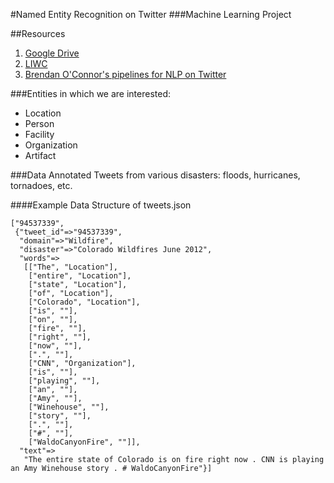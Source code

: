 #Named Entity Recognition on Twitter
###Machine Learning Project

##Resources
1. [Google Drive](https://drive.google.com/a/colorado.edu/#folders/0BxQ6tqeOTfwBMzdXaVdxd3VSSlk)
2. [LIWC](http://liwc.net)
3. [Brendan O'Connor's pipelines for NLP on Twitter](http://brenocon.com/blog/2011/09/end-to-end-nlp-packages/)


###Entities in which we are interested:
 - Location
 - Person
 - Facility
 - Organization
 - Artifact

###Data
Annotated Tweets from various disasters: floods, hurricanes, tornadoes, etc.

####Example Data Structure of tweets.json

	["94537339",
	 {"tweet_id"=>"94537339",
	  "domain"=>"Wildfire",
	  "disaster"=>"Colorado Wildfires June 2012",
	  "words"=>
	   [["The", "Location"],
	    ["entire", "Location"],
	    ["state", "Location"],
	    ["of", "Location"],
	    ["Colorado", "Location"],
	    ["is", ""],
	    ["on", ""],
	    ["fire", ""],
	    ["right", ""],
	    ["now", ""],
	    [".", ""],
	    ["CNN", "Organization"],
	    ["is", ""],
	    ["playing", ""],
	    ["an", ""],
	    ["Amy", ""],
	    ["Winehouse", ""],
	    ["story", ""],
	    [".", ""],
	    ["#", ""],
	    ["WaldoCanyonFire", ""]],
	  "text"=>
	   "The entire state of Colorado is on fire right now . CNN is playing an Amy Winehouse story . # WaldoCanyonFire"}]
